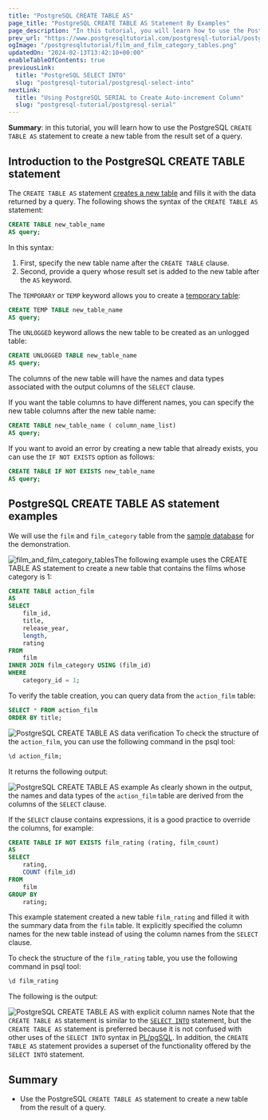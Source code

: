 ```yaml
---
title: "PostgreSQL CREATE TABLE AS"
page_title: "PostgreSQL CREATE TABLE AS Statement By Examples"
page_description: "In this tutorial, you will learn how to use the PostgreSQL CREATE TABLE AS statement to create a new table from the result set of a query."
prev_url: "https://www.postgresqltutorial.com/postgresql-tutorial/postgresql-create-table-as/"
ogImage: "/postgresqltutorial/film_and_film_category_tables.png"
updatedOn: "2024-02-13T13:42:10+00:00"
enableTableOfContents: true
previousLink: 
  title: "PostgreSQL SELECT INTO"
  slug: "postgresql-tutorial/postgresql-select-into"
nextLink: 
  title: "Using PostgreSQL SERIAL to Create Auto-increment Column"
  slug: "postgresql-tutorial/postgresql-serial"
---
```





**Summary**: in this tutorial, you will learn how to use the PostgreSQL `CREATE TABLE AS` statement to create a new table from the result set of a query.


## Introduction to the PostgreSQL CREATE TABLE statement

The `CREATE TABLE AS` statement [creates a new table](postgresql-create-table) and fills it with the data returned by a query. The following shows the syntax of the `CREATE TABLE AS` statement:


```sql
CREATE TABLE new_table_name
AS query;
```
In this syntax:

1. First, specify the new table name after the `CREATE TABLE` clause.
2. Second, provide a query whose result set is added to the new table after the `AS` keyword.

The `TEMPORARY` or `TEMP` keyword allows you to create a [temporary table](postgresql-temporary-table):


```sql
CREATE TEMP TABLE new_table_name 
AS query; 
```
The `UNLOGGED` keyword allows the new table to be created as an unlogged table:


```sql
CREATE UNLOGGED TABLE new_table_name
AS query;
```
The columns of the new table will have the names and data types associated with the output columns of the `SELECT` clause.

If you want the table columns to have different names, you can specify the new table columns after the new table name:


```sql
CREATE TABLE new_table_name ( column_name_list)
AS query;
```
If you want to avoid an error by creating a new table that already exists, you can use the `IF NOT EXISTS` option as follows:


```sql
CREATE TABLE IF NOT EXISTS new_table_name
AS query;
```

## PostgreSQL CREATE TABLE AS statement examples

We will use the `film` and `film_category` table from the [sample database](../postgresql-getting-started/postgresql-sample-database) for the demonstration.

![film_and_film_category_tables](/postgresqltutorial/film_and_film_category_tables.png)The following example uses the CREATE TABLE AS statement to create a new table that contains the films whose category is 1:


```sql
CREATE TABLE action_film 
AS
SELECT
    film_id,
    title,
    release_year,
    length,
    rating
FROM
    film
INNER JOIN film_category USING (film_id)
WHERE
    category_id = 1;
```
To verify the table creation, you can query data from the `action_film` table:


```sql
SELECT * FROM action_film
ORDER BY title;
```

![PostgreSQL CREATE TABLE AS data verification](/postgresqltutorial/PostgreSQL-CREATE-TABLE-AS-data-verification.png)
To check the structure of the `action_film`, you can use the following command in the psql tool:


```sql
\d action_film;
```
It returns the following output:


![PostgreSQL CREATE TABLE AS example](/postgresqltutorial/PostgreSQL-CREATE-TABLE-AS-example.png)
As clearly shown in the output, the names and data types of the `action_film` table are derived from the columns of the `SELECT` clause.

If the `SELECT` clause contains expressions, it is a good practice to override the columns, for example:


```sql
CREATE TABLE IF NOT EXISTS film_rating (rating, film_count) 
AS 
SELECT
    rating,
    COUNT (film_id)
FROM
    film
GROUP BY
    rating;
```
This example statement created a new table `film_rating` and filled it with the summary data from the `film` table. It explicitly specified the column names for the new table instead of using the column names from the `SELECT` clause.

To check the structure of the `film_rating` table, you use the following command in psql tool:


```sql
\d film_rating
```
The following is the output:


![PostgreSQL CREATE TABLE AS with explicit column names](/postgresqltutorial/PostgreSQL-CREATE-TABLE-AS-with-explicit-column-names.png)
Note that the `CREATE TABLE AS` statement is similar to the [`SELECT INTO`](postgresql-select-into) statement, but the `CREATE TABLE AS` statement is preferred because it is not confused with other uses of the `SELECT INTO` syntax in [PL/pgSQL](../postgresql-plpgsql). In addition, the `CREATE TABLE AS` statement provides a superset of the functionality offered by the `SELECT INTO` statement.


## Summary

* Use the PostgreSQL `CREATE TABLE AS` statement to create a new table from the result of a query.

